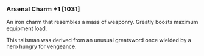 ### Arsenal Charm +1 [1031]

An iron charm that resembles a mass of weaponry. Greatly boosts maximum equipment load.

This talisman was derived from an unusual greatsword once wielded by a hero hungry for vengeance.